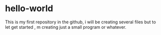 # hello-world
This is my first repository in the github, i will be creating several files but to let get started , m creating just a small program or whatever.
